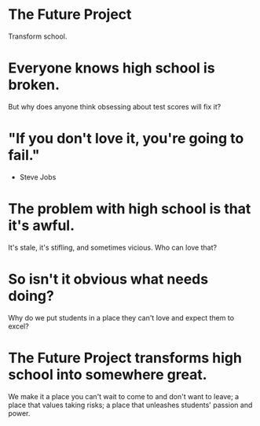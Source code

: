 # The Future Project
Transform school.

# Everyone knows high school is broken.
But why does anyone think obsessing about test scores will fix it?

# "If you don't love it, you're going to fail."
-	Steve Jobs

# The problem with high school is that it's awful.
It's stale, it's stifling, and sometimes vicious. Who can love that?

# So isn't it obvious what needs doing?
Why do we put students in a place they can't love and expect them to excel? 

# The Future Project transforms high school into somewhere great. 
We make it a place you can't wait to come to and don't want to leave; a place that values taking risks; a place that unleashes students' passion and power.
